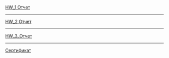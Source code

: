 [HW_1 Отчет](https://642d8171bb1b6840eacf50d6--magenta-kheer-50fb01.netlify.app/)
_________________________________________
[HW_2 Отчет](https://neon-sundae-8fdae2.netlify.app)
_________________________________________
[HW_3_Отчет](https://spontaneous-youtiao-9c1e25.netlify.app/)
________________________________________
[Сертификат](https://stepik.org/certificate/43c07448d6fca344a2f0236fdd641c5125adcb27.pdf)
